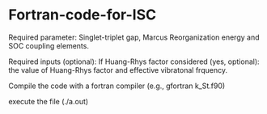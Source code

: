 # Fortran-code-for-ISC
Required parameter: Singlet-triplet gap, Marcus Reorganization energy and SOC coupling elements.

Required inputs (optional): If Huang-Rhys factor considered (yes, optional): the value of Huang-Rhys factor and effective vibratonal frquency.

Compile the code with a fortran compiler (e.g., gfortran k_St.f90)

execute the file (./a.out)
